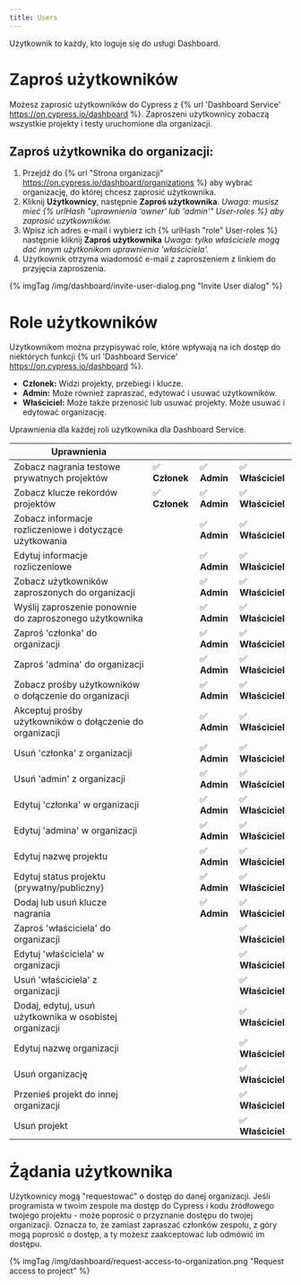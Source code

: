 ```yaml
---
title: Users
---
```


Użytkownik to każdy, kto loguje się do usługi Dashboard.

# Zaproś użytkowników

Możesz zaprosić użytkowników do Cypress z {% url 'Dashboard Service' https://on.cypress.io/dashboard %}. Zaproszeni użytkownicy zobaczą wszystkie projekty i testy uruchomione dla organizacji.

## Zaproś użytkownika do organizacji:

1. Przejdź do {% url "Strona organizacji" https://on.cypress.io/dashboard/organizations %} aby wybrać organizację, do której chcesz zaprosić użytkownika.
2. Kliknij **Użytkownicy**, następnie **Zaproś użytkownika**. *Uwaga: musisz mieć {% urlHash "uprawnienia 'owner' lub 'admin'" User-roles %} aby zaprosić uzytkowników.*
3. Wpisz ich adres e-mail i wybierz ich {% urlHash "role" User-roles %} następnie kliknij **Zaproś użytkownika** *Uwaga: tylko właściciele mogą dać innym użytkonikom uprawnienia 'właściciela'.*
4. Użytkownik otrzyma wiadomość e-mail z zaproszeniem z linkiem do przyjęcia zaproszenia.

{% imgTag /img/dashboard/invite-user-dialog.png "Invite User dialog" %}

# Role użytkowników

Użytkownikom można przypisywać role, które wpływają na ich dostęp do niektórych funkcji {% url 'Dashboard Service' https://on.cypress.io/dashboard %}.

- **Członek:** Widzi projekty, przebiegi i klucze.
- **Admin:** Może również zapraszać, edytować i usuwać użytkowników.
- **Właściciel:** Może także przenosić lub usuwać projekty. Może usuwać i edytować organizację.

Uprawnienia dla każdej roli użytkownika dla Dashboard Service.

| Uprawnienia                                        |  |  | |
| ---------------------------------------------------|--------|-------|------|
| Zobacz nagrania testowe prywatnych projektów            | ✅ **Członek**    | ✅ **Admin**    | ✅ **Właściciel** |
| Zobacz klucze rekordów projektów                        | ✅ **Członek**    | ✅ **Admin**    | ✅ **Właściciel** |
| Zobacz informacje rozliczeniowe i dotyczące użytkowania                 |        | ✅ **Admin**    | ✅ **Właściciel** |
| Edytuj informacje rozliczeniowe                           |        | ✅ **Admin**    | ✅ **Właściciel** |
| Zobacz użytkowników zaproszonych do organizacji                  |        | ✅ **Admin**    | ✅ **Właściciel** |
| Wyślij zaproszenie ponownie do zaproszonego użytkownika                  |        | ✅ **Admin**    | ✅ **Właściciel** |
| Zaproś 'członka' do organizacji                    |        | ✅ **Admin**    | ✅ **Właściciel** |
| Zaproś 'admina' do organizacji                     |        | ✅ **Admin**    | ✅ **Właściciel** |
| Zobacz prośby użytkowników o dołączenie do organizacji            |        | ✅ **Admin**    | ✅ **Właściciel** |
| Akceptuj prośby użytkowników o dołączenie do organizacji          |        | ✅ **Admin**    | ✅ **Właściciel** |
| Usuń 'członka' z organizacji                 |        | ✅ **Admin**    | ✅ **Właściciel** |
| Usuń 'admin' z organizacji                    |        | ✅ **Admin**    | ✅ **Właściciel** |
| Edytuj 'członka' w organizacji                      |        | ✅ **Admin**    | ✅ **Właściciel** |
| Edytuj 'admina' w organizacji                       |        | ✅ **Admin**    | ✅ **Właściciel** |
| Edytuj nazwę projektu                                  |        | ✅ **Admin**    | ✅ **Właściciel** |
| Edytuj status projektu (prywatny/publiczny}               |        | ✅ **Admin**    | ✅ **Właściciel** |
| Dodaj lub usuń klucze nagrania                          |        | ✅ **Admin**    | ✅ **Właściciel** |
| Zaproś 'właściciela' do organizacji                     |        |        | ✅ **Właściciel** |
| Edytuj 'właściciela' w organizacji                       |        |        | ✅ **Właściciel** |
| Usuń 'właściciela' z organizacji                   |        |        | ✅ **Właściciel** |
| Dodaj, edytuj, usuń użytkownika w osobistej organizacji    |        |        | ✅ **Właściciel** |
| Edytuj nazwę organizacji                             |        |        | ✅ **Właściciel** |
| Usuń organizację                                |        |        | ✅ **Właściciel** |
| Przenieś projekt do innej organizacji           |        |        | ✅ **Właściciel** |
| Usuń projekt                                     |        |        | ✅ **Właściciel** |

# Żądania użytkownika

Użytkownicy mogą "requestować" o dostęp do danej organizacji. Jeśli programista w twoim zespole ma dostęp do Cypress i kodu źródłowego twojego projektu - może poprosić o przyznanie dostępu do twojej organizacji. Oznacza to, że zamiast zapraszać członków zespołu, z góry mogą poprosić o dostęp, a ty możesz zaakceptować lub odmówić im dostępu.

{% imgTag /img/dashboard/request-access-to-organization.png "Request access to project" %}
